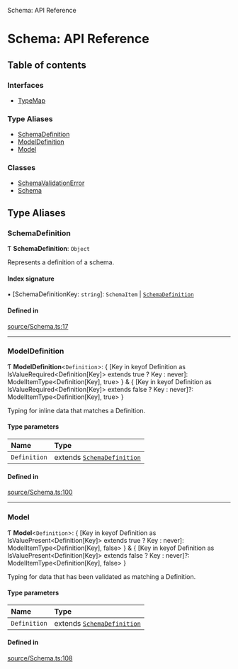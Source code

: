 Schema: API Reference

# Schema: API Reference

## Table of contents

### Interfaces

- [TypeMap](interfaces/TypeMap.md)

### Type Aliases

- [SchemaDefinition](README.md#schemadefinition)
- [ModelDefinition](README.md#modeldefinition)
- [Model](README.md#model)

### Classes

- [SchemaValidationError](classes/SchemaValidationError.md)
- [Schema](classes/Schema.md)

## Type Aliases

### SchemaDefinition

Ƭ **SchemaDefinition**: `Object`

Represents a definition of a schema.

#### Index signature

▪ [SchemaDefinitionKey: `string`]: `SchemaItem` \| [`SchemaDefinition`](README.md#schemadefinition)

#### Defined in

[source/Schema.ts:17](https://github.com/JeremyBankes/schema/blob/8dd1245/source/Schema.ts#L17)

___

### ModelDefinition

Ƭ **ModelDefinition**<`Definition`\>: { [Key in keyof Definition as IsValueRequired<Definition[Key]\> extends true ? Key : never]: ModelItemType<Definition[Key], true\> } & { [Key in keyof Definition as IsValueRequired<Definition[Key]\> extends false ? Key : never]?: ModelItemType<Definition[Key], true\> }

Typing for inline data that matches a Definition.

#### Type parameters

| Name | Type |
| :------ | :------ |
| `Definition` | extends [`SchemaDefinition`](README.md#schemadefinition) |

#### Defined in

[source/Schema.ts:100](https://github.com/JeremyBankes/schema/blob/8dd1245/source/Schema.ts#L100)

___

### Model

Ƭ **Model**<`Definition`\>: { [Key in keyof Definition as IsValuePresent<Definition[Key]\> extends true ? Key : never]: ModelItemType<Definition[Key], false\> } & { [Key in keyof Definition as IsValuePresent<Definition[Key]\> extends false ? Key : never]?: ModelItemType<Definition[Key], false\> }

Typing for data that has been validated as matching a Definition.

#### Type parameters

| Name | Type |
| :------ | :------ |
| `Definition` | extends [`SchemaDefinition`](README.md#schemadefinition) |

#### Defined in

[source/Schema.ts:108](https://github.com/JeremyBankes/schema/blob/8dd1245/source/Schema.ts#L108)
